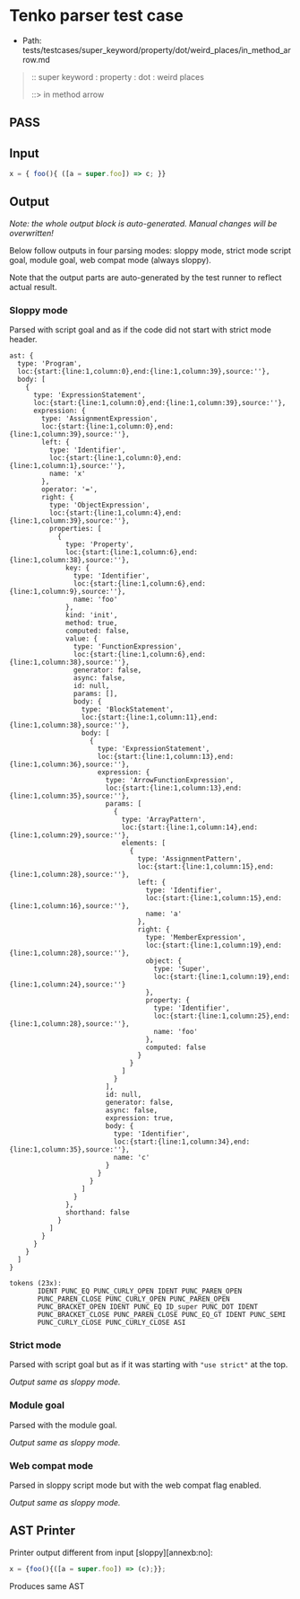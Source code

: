 # Tenko parser test case

- Path: tests/testcases/super_keyword/property/dot/weird_places/in_method_arrow.md

> :: super keyword : property : dot : weird places
>
> ::> in method arrow
## PASS

## Input

`````js
x = { foo(){ ([a = super.foo]) => c; }}
`````

## Output

_Note: the whole output block is auto-generated. Manual changes will be overwritten!_

Below follow outputs in four parsing modes: sloppy mode, strict mode script goal, module goal, web compat mode (always sloppy).

Note that the output parts are auto-generated by the test runner to reflect actual result.

### Sloppy mode

Parsed with script goal and as if the code did not start with strict mode header.

`````
ast: {
  type: 'Program',
  loc:{start:{line:1,column:0},end:{line:1,column:39},source:''},
  body: [
    {
      type: 'ExpressionStatement',
      loc:{start:{line:1,column:0},end:{line:1,column:39},source:''},
      expression: {
        type: 'AssignmentExpression',
        loc:{start:{line:1,column:0},end:{line:1,column:39},source:''},
        left: {
          type: 'Identifier',
          loc:{start:{line:1,column:0},end:{line:1,column:1},source:''},
          name: 'x'
        },
        operator: '=',
        right: {
          type: 'ObjectExpression',
          loc:{start:{line:1,column:4},end:{line:1,column:39},source:''},
          properties: [
            {
              type: 'Property',
              loc:{start:{line:1,column:6},end:{line:1,column:38},source:''},
              key: {
                type: 'Identifier',
                loc:{start:{line:1,column:6},end:{line:1,column:9},source:''},
                name: 'foo'
              },
              kind: 'init',
              method: true,
              computed: false,
              value: {
                type: 'FunctionExpression',
                loc:{start:{line:1,column:6},end:{line:1,column:38},source:''},
                generator: false,
                async: false,
                id: null,
                params: [],
                body: {
                  type: 'BlockStatement',
                  loc:{start:{line:1,column:11},end:{line:1,column:38},source:''},
                  body: [
                    {
                      type: 'ExpressionStatement',
                      loc:{start:{line:1,column:13},end:{line:1,column:36},source:''},
                      expression: {
                        type: 'ArrowFunctionExpression',
                        loc:{start:{line:1,column:13},end:{line:1,column:35},source:''},
                        params: [
                          {
                            type: 'ArrayPattern',
                            loc:{start:{line:1,column:14},end:{line:1,column:29},source:''},
                            elements: [
                              {
                                type: 'AssignmentPattern',
                                loc:{start:{line:1,column:15},end:{line:1,column:28},source:''},
                                left: {
                                  type: 'Identifier',
                                  loc:{start:{line:1,column:15},end:{line:1,column:16},source:''},
                                  name: 'a'
                                },
                                right: {
                                  type: 'MemberExpression',
                                  loc:{start:{line:1,column:19},end:{line:1,column:28},source:''},
                                  object: {
                                    type: 'Super',
                                    loc:{start:{line:1,column:19},end:{line:1,column:24},source:''}
                                  },
                                  property: {
                                    type: 'Identifier',
                                    loc:{start:{line:1,column:25},end:{line:1,column:28},source:''},
                                    name: 'foo'
                                  },
                                  computed: false
                                }
                              }
                            ]
                          }
                        ],
                        id: null,
                        generator: false,
                        async: false,
                        expression: true,
                        body: {
                          type: 'Identifier',
                          loc:{start:{line:1,column:34},end:{line:1,column:35},source:''},
                          name: 'c'
                        }
                      }
                    }
                  ]
                }
              },
              shorthand: false
            }
          ]
        }
      }
    }
  ]
}

tokens (23x):
       IDENT PUNC_EQ PUNC_CURLY_OPEN IDENT PUNC_PAREN_OPEN
       PUNC_PAREN_CLOSE PUNC_CURLY_OPEN PUNC_PAREN_OPEN
       PUNC_BRACKET_OPEN IDENT PUNC_EQ ID_super PUNC_DOT IDENT
       PUNC_BRACKET_CLOSE PUNC_PAREN_CLOSE PUNC_EQ_GT IDENT PUNC_SEMI
       PUNC_CURLY_CLOSE PUNC_CURLY_CLOSE ASI
`````

### Strict mode

Parsed with script goal but as if it was starting with `"use strict"` at the top.

_Output same as sloppy mode._

### Module goal

Parsed with the module goal.

_Output same as sloppy mode._

### Web compat mode

Parsed in sloppy script mode but with the web compat flag enabled.

_Output same as sloppy mode._

## AST Printer

Printer output different from input [sloppy][annexb:no]:

````js
x = {foo(){([a = super.foo]) => (c);}};
````

Produces same AST
